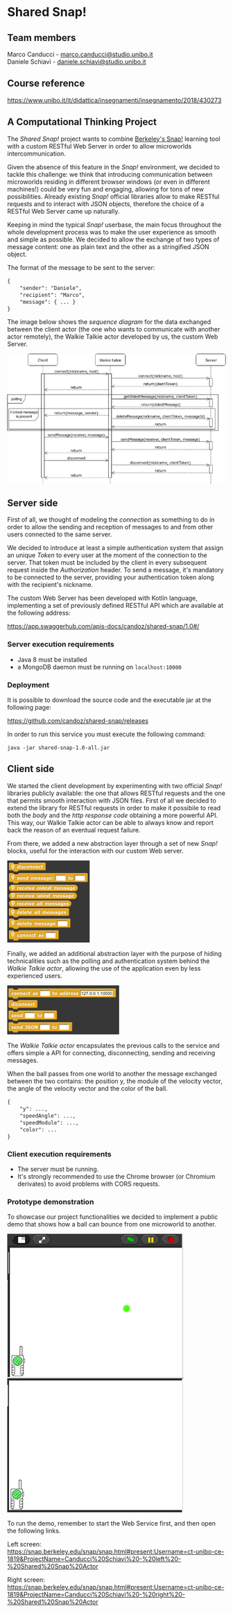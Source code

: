 # Shared Snap!

## Team members
Marco Canducci - marco.canducci@studio.unibo.it       
Daniele Schiavi - daniele.schiavi@studio.unibo.it  

## Course reference
https://www.unibo.it/it/didattica/insegnamenti/insegnamento/2018/430273

## A Computational Thinking Project

The *Shared Snap!* project wants to combine [Berkeley's Snap!](https://snap.berkeley.edu/) learning tool with a custom RESTful Web Server in order to allow microworlds intercommunication. 

Given the absence of this feature in the *Snap!* environment, we decided to tackle this challenge: we think that introducing communication between microworlds residing in different browser windows (or even in different machines!) could be very fun and engaging, allowing for tons of new possibilities. Already existing *Snap!* official libraries allow to make RESTful requests and to interact with JSON objects, therefore the choice of a RESTful Web Server came up naturally.

Keeping in mind the typical *Snap!* userbase, the main focus throughout the whole development process was to make the user experience as smooth and simple as possible. We decided to allow the exchange of two types of message content: one as plain text and the other as a stringified JSON object.

The format of the message to be sent to the server:

```
{
    "sender": "Daniele",
    "recipient": "Marco",
    "message": { ... }
}
```

The image below shows the *sequence diagram* for the data exchanged between the client actor (the one who wants to communicate with another actor remotely), the Walkie Talkie actor developed by us, the custom Web Server.

![alt text](https://raw.githubusercontent.com/candoz/shared-snap/master/images/sequence-diagram.png "Sequence diagram")

## Server side

First of all, we thought of modeling the *connection* as something to do in order to allow the sending and reception of messages to and from other users connected to the same server.

We decided to introduce at least a simple authentication system that assign an unique *Token* to every user at the moment of the connection to the server. That token must be included by the client in every subsequent request inside the *Authorization* header. To send a message, it's mandatory to be connected to the server, providing your authentication token along with the recipient's nickname.

The custom Web Server has been developed with Kotlin language, implementing a set of previously defined RESTful API which are available at the following address: <br />

https://app.swaggerhub.com/apis-docs/candoz/shared-snap/1.0#/


### Server execution requirements

- Java 8 must be installed
- a MongoDB daemon must be running on `localhost:10000`

### Deployment

It is possible to download the source code and the executable jar at the following page:

https://github.com/candoz/shared-snap/releases

In order to run this service you must execute the following command:
```
java -jar shared-snap-1.0-all.jar
```

## Client side

We started the client development by experimenting with two official *Snap!* libraries publicly available: the one that allows RESTful requests and the one that permits smooth interaction with JSON files. First of all we decided to extend the library for RESTful requests in order to make it possibile to read both the *body* and the *http response code* obtaining a more powerful API. This way, our Walkie Talkie actor can be able to always know and report back the reason of an eventual request failure. 

From there, we added a new abstraction layer through a set of new *Snap!* blocks, useful for the interaction with our custom Web server.

![alt text](https://raw.githubusercontent.com/candoz/shared-snap/master/images/local-walkie-talkie-blocks.png "Local walkie talkie blocks")

Finally, we added an additional abstraction layer with the purpose of hiding technicalities such as the polling and authentication system behind the *Walkie Talkie actor*, allowing the use of the application even by less experienced users.

![alt text](https://raw.githubusercontent.com/candoz/shared-snap/master/images/public-api.png "Public API")

The *Walkie Talkie actor* encapsulates the previous calls to the service and offers simple a API for connecting, disconnecting, sending and receiving messages.

When the ball passes from one world to another the message exchanged between the two contains: the position y, the module of the velocity vector, the angle of the velocity vector and the color of the ball.

```
{
    "y": ...,
    "speedAngle": ...,
    "speedModule": ...,
    "color": ...
}
```

### Client execution requirements

- The server must be running.
- It's strongly recommended to use the Chrome browser (or Chromium derivates) to avoid problems with CORS requests.

### Prototype demonstration

To showcase our project functionalities we decided to implement a public demo that shows how a ball can bounce from one microworld to another.

![alt text](https://raw.githubusercontent.com/candoz/shared-snap/master/images/demo.png "Demo")

To run the demo, remember to start the Web Service first, and then open the following links.

Left screen:  
https://snap.berkeley.edu/snap/snap.html#present:Username=ct-unibo-ce-1819&ProjectName=Canducci%20Schiavi%20-%20left%20-%20Shared%20Snap%20Actor  

Right screen:  
https://snap.berkeley.edu/snap/snap.html#present:Username=ct-unibo-ce-1819&ProjectName=Canducci%20Schiavi%20-%20right%20-%20Shared%20Snap%20Actor       
